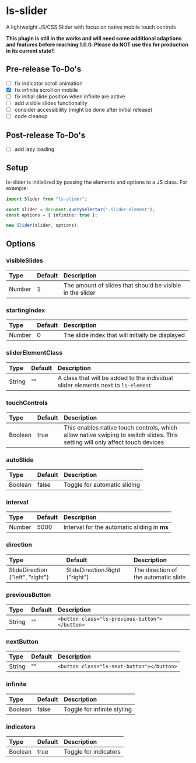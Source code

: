 # ls-slider
A lightweight JS/CSS Slider with focus on native mobile touch controls

**This plugin is still in the works and will need some additional adaptions and features before reaching 1.0.0. Please do NOT use this for production in its current state!!**

## Pre-release To-Do's
- [ ] fix indicator scroll animation
- [x] fix infinite scroll on mobile
- [ ] fix initial slide position when infinite are active
- [ ] add visible slides functionality
- [ ] consider accessibility (might be done after initial release)
- [ ] code cleanup

## Post-release To-Do's
- [ ] add lazy loading

## Setup
ls-slider is initialized by passing the elements and options to a JS class.
For example:

```ts
import Slider from "ls-slider";

const slider = document.querySelector(".slider-element");
const options = { infinite: true };

new Slider(slider, options);
```

## Options
### visibleSlides
| Type | Default | Description |
| :--- | :--- | :--- |
| Number | 1 | The amount of slides that should be visible in the slider |

### startingIndex
| Type | Default | Description |
| :--- | :--- | :--- |
| Number | 0 | The slide index that will initially be displayed |

### sliderElementClass
| Type | Default | Description |
| :--- | :--- | :--- |
| String | "" | A class that will be added to the individual slider elements next to `ls-element` |

### touchControls
| Type | Default | Description |
| :--- | :--- | :--- |
| Boolean | true | This enables native touch controls, which allow native swiping to switch slides. This setting will only affect touch devices |

### autoSlide
| Type | Default | Description |
| :--- | :--- | :--- |
| Boolean | false | Toggle for automatic sliding |

### interval
| Type | Default | Description |
| :--- | :--- | :--- |
| Number | 5000 | Interval for the automatic sliding in **ms** |

### direction
| Type | Default | Description |
| :--- | :--- | :--- |
| SlideDirection ("left", "right") | SlideDirection.Right ("right") | The direction of the automatic slide |

### previousButton
| Type | Default | Description |
| :--- | :--- | :--- |
| String | "" | `<button class="ls-previous-button"></button>` |

### nextButton
| Type | Default | Description |
| :--- | :--- | :--- |
| String | "" | `<button class="ls-next-button"></button>` |

### infinite
| Type | Default | Description |
| :--- | :--- | :--- |
| Boolean | false | Toggle for infinite styling |

### indicators
| Type | Default | Description |
| :--- | :--- | :--- |
| Boolean | true | Toggle for indicators |
